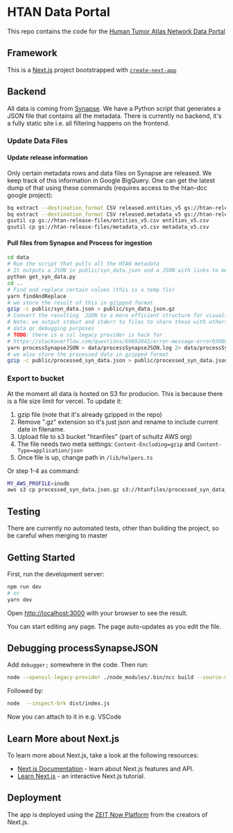 # HTAN Data Portal

This repo contains the code for the [Human Tumor Atlas Network Data Portal](https://humantumoratlas.org/)

## Framework

This is a [Next.js](https://nextjs.org/) project bootstrapped with [`create-next-app`](https://github.com/zeit/next.js/tree/canary/packages/create-next-app)

## Backend

All data is coming from [Synapse](https://www.synapse.org/). We have a Python script that generates a JSON file that contains all the metadata. There is currently no backend, it's a fully static site i.e. all filtering happens on the frontend.

### Update Data Files

#### Update release information

Only certain metadata rows and data files on Synapse are released. We keep
track of this information in Google BigQuery. One can get the latest dump of
that using these commands (requires access to the htan-dcc google project):

```bash
bq extract --destination_format CSV released.entities_v5 gs://htan-release-files/entities_v5.csv
bq extract --destination_format CSV released.metadata_v5 gs://htan-release-files/metadata_v5.csv
gsutil cp gs://htan-release-files/entities_v5.csv entities_v5.csv
gsutil cp gs://htan-release-files/metadata_v5.csv metadata_v5.csv

```

#### Pull files from Synapse and Process for ingestion

```bash
cd data
# Run the script that pulls all the HTAN metadata
# It outputs a JSON in public/syn_data.json and a JSON with links to metadata in data/syn_metadata.json
python get_syn_data.py
cd ..
# Find and replace certain values (this is a temp fix)
yarn findAndReplace
# we store the result of this in gzipped format
gzip -c public/syn_data.json > public/syn_data.json.gz
# Convert the resulting  JSON to a more efficient structure for visualization
# Note: we output stdout and stderr to files to share these with others for
# data qc debugging purposes
# TODO: there is a ssl legacy provider is hack for
# https://stackoverflow.com/questions/69692842/error-message-error0308010cdigital-envelope-routinesunsupported
yarn processSynapseJSON > data/processSynapseJSON.log 2> data/processSynapseJSON.error.log
# we also store the processed data in gzipped format
gzip -c public/processed_syn_data.json > public/processed_syn_data.json.gz
```

### Export to bucket

At the moment all data is hosted on S3 for producion. This is because there is a file size limit for vercel. To update it:

1. gzip file (note that it's already gzipped in the repo)
2. Remove ".gz" extension so it's just json and rename to include current date in filename.
3. Upload file to s3 bucket "htanfiles" (part of schultz AWS org)
4. The file needs two meta settings:  `Content-Encloding=gzip` and `Content-Type=application/json`
5. Once file is up, change path in
`/lib/helpers.ts`

Or step 1-4 as command:

```bash
MY_AWS_PROFILE=inodb
aws s3 cp processed_syn_data.json.gz s3://htanfiles/processed_syn_data_$(date "+%Y%m%d_%H%M").json --profile=${MY_AWS_PROFILE} --content-encoding gzip --content-type=application/json --acl public-read
```

## Testing

There are currently no automated tests, other than building the project, so be careful when merging to master

## Getting Started

First, run the development server:

```bash
npm run dev
# or
yarn dev
```

Open [http://localhost:3000](http://localhost:3000) with your browser to see the result.

You can start editing any page. The page auto-updates as you edit the file.

## Debugging processSynapseJSON
Add `debugger;` somewhere in the code. Then run:

```bash
node --openssl-legacy-provider ./node_modules/.bin/ncc build --source-map --no-source-map-register  data/processSynapseJSON.ts
```

Followed by:

```bash
node  --inspect-brk dist/index.js
```

Now you can attach to it in e.g. VSCode

## Learn More about Next.js

To learn more about Next.js, take a look at the following resources:

- [Next.js Documentation](https://nextjs.org/docs) - learn about Next.js features and API.
- [Learn Next.js](https://nextjs.org/learn) - an interactive Next.js tutorial.

## Deployment

The app is deployed using the [ZEIT Now Platform](https://zeit.co/import?utm_medium=default-template&filter=next.js&utm_source=create-next-app&utm_campaign=create-next-app-readme) from the creators of Next.js.
